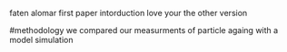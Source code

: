faten alomar
first paper
intorduction
love your
the other version


#methodology
we compared our measurments of particle againg with a model simulation 


